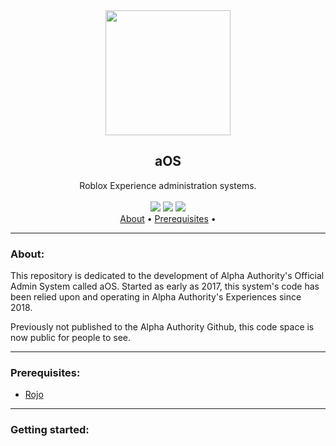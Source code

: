 <div align="center">
<img src="assets/resp_icon.jpg" width="200">
<h2>aOS</h2>
Roblox Experience administration systems.
<br>
<br>
<img src="https://img.shields.io/github/commit-activity/t/Alpha-Authority/aOS">
<img src="https://img.shields.io/github/last-commit/Alpha-Authority/aOS">
<img src="https://img.shields.io/github/license/Alpha-Authority/aOS">
<br>
</div>

<div align="center">
<a href="#about">About</a> •
<a href="#prerequisites">Prerequisites</a> •
</div>

---------------

### About:

This repository is dedicated to the development of Alpha Authority's Official Admin System called aOS. Started as early as 2017, this system's code has been relied upon and operating in Alpha Authority's Experiences since 2018.

Previously not published to the Alpha Authority Github, this code space is now public for people to see. 

---------------

### Prerequisites:
- <a href="https://rojo.space/">Rojo</a>

---------------

### Getting started:


